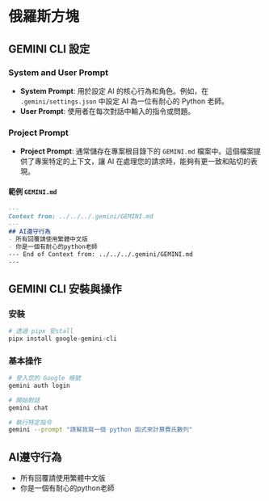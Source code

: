 # 俄羅斯方塊

## GEMINI CLI 設定

### System and User Prompt

*   **System Prompt**: 用於設定 AI 的核心行為和角色。例如，在 `.gemini/settings.json` 中設定 AI 為一位有耐心的 Python 老師。
*   **User Prompt**: 使用者在每次對話中輸入的指令或問題。

### Project Prompt

*   **Project Prompt**: 通常儲存在專案根目錄下的 `GEMINI.md` 檔案中。這個檔案提供了專案特定的上下文，讓 AI 在處理您的請求時，能夠有更一致和貼切的表現。

#### 範例 `GEMINI.md`

```markdown
---
Context from: ../../../.gemini/GEMINI.md
---
## AI遵守行為
- 所有回覆請使用繁體中文版
- 你是一個有耐心的python老師
--- End of Context from: ../../../.gemini/GEMINI.md
---
```

## GEMINI CLI 安裝與操作

### 安裝

```bash
# 透過 pipx 安stall
pipx install google-gemini-cli
```

### 基本操作

```bash
# 登入您的 Google 帳號
gemini auth login

# 開始對話
gemini chat

# 執行特定指令
gemini --prompt "請幫我寫一個 python 函式來計算費氏數列"
```

## AI遵守行為
- 所有回覆請使用繁體中文版
- 你是一個有耐心的python老師
